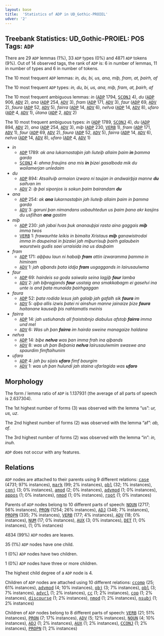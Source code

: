 ```yaml
---
layout: base
title:  'Statistics of ADP in UD_Gothic-PROIEL'
udver: '2'
---
```


## Treebank Statistics: UD_Gothic-PROIEL: POS Tags: `ADP`

There are 29 `ADP` lemmas (1%), 33 `ADP` types (0%) and 4871 `ADP` tokens (9%).
Out of 14 observed tags, the rank of `ADP` is: 6 in number of lemmas, 11 in number of types and 6 in number of tokens.

The 10 most frequent `ADP` lemmas: <em>in, du, bi, us, ana, miþ, fram, at, þairh, af</em>

The 10 most frequent `ADP` types:  <em>in, du, bi, us, ana, miþ, fram, at, þairh, af</em>

The 10 most frequent ambiguous lemmas: <em>in</em> (<tt><a href="got_proiel-pos-ADP.html">ADP</a></tt> 1794, <tt><a href="got_proiel-pos-SCONJ.html">SCONJ</a></tt> 4), <em>du</em> (<tt><a href="got_proiel-pos-ADP.html">ADP</a></tt> 906, <tt><a href="got_proiel-pos-ADV.html">ADV</a></tt> 2), <em>ana</em> (<tt><a href="got_proiel-pos-ADP.html">ADP</a></tt> 254, <tt><a href="got_proiel-pos-ADV.html">ADV</a></tt> 3), <em>fram</em> (<tt><a href="got_proiel-pos-ADP.html">ADP</a></tt> 171, <tt><a href="got_proiel-pos-ADV.html">ADV</a></tt> 3), <em>faur</em> (<tt><a href="got_proiel-pos-ADP.html">ADP</a></tt> 69, <tt><a href="got_proiel-pos-ADV.html">ADV</a></tt> 2), <em>faura</em> (<tt><a href="got_proiel-pos-ADP.html">ADP</a></tt> 52, <tt><a href="got_proiel-pos-ADV.html">ADV</a></tt> 5), <em>fairra</em> (<tt><a href="got_proiel-pos-ADP.html">ADP</a></tt> 14, <tt><a href="got_proiel-pos-ADV.html">ADV</a></tt> 6), <em>neƕa</em> (<tt><a href="got_proiel-pos-ADP.html">ADP</a></tt> 14, <tt><a href="got_proiel-pos-ADV.html">ADV</a></tt> 8), <em>ufaro</em> (<tt><a href="got_proiel-pos-ADP.html">ADP</a></tt> 4, <tt><a href="got_proiel-pos-ADV.html">ADV</a></tt> 1), <em>ūtana</em> (<tt><a href="got_proiel-pos-ADP.html">ADP</a></tt> 2, <tt><a href="got_proiel-pos-ADV.html">ADV</a></tt> 2)

The 10 most frequent ambiguous types:  <em>in</em> (<tt><a href="got_proiel-pos-ADP.html">ADP</a></tt> 1789, <tt><a href="got_proiel-pos-SCONJ.html">SCONJ</a></tt> 4), <em>du</em> (<tt><a href="got_proiel-pos-ADP.html">ADP</a></tt> 894, <tt><a href="got_proiel-pos-ADV.html">ADV</a></tt> 2), <em>ana</em> (<tt><a href="got_proiel-pos-ADP.html">ADP</a></tt> 254, <tt><a href="got_proiel-pos-ADV.html">ADV</a></tt> 3), <em>miþ</em> (<tt><a href="got_proiel-pos-ADP.html">ADP</a></tt> 230, <tt><a href="got_proiel-pos-VERB.html">VERB</a></tt> 1), <em>fram</em> (<tt><a href="got_proiel-pos-ADP.html">ADP</a></tt> 171, <tt><a href="got_proiel-pos-ADV.html">ADV</a></tt> 1), <em>faur</em> (<tt><a href="got_proiel-pos-ADP.html">ADP</a></tt> 69, <tt><a href="got_proiel-pos-ADV.html">ADV</a></tt> 2), <em>faura</em> (<tt><a href="got_proiel-pos-ADP.html">ADP</a></tt> 52, <tt><a href="got_proiel-pos-ADV.html">ADV</a></tt> 5), <em>fairra</em> (<tt><a href="got_proiel-pos-ADP.html">ADP</a></tt> 14, <tt><a href="got_proiel-pos-ADV.html">ADV</a></tt> 6), <em>neƕa</em> (<tt><a href="got_proiel-pos-ADP.html">ADP</a></tt> 14, <tt><a href="got_proiel-pos-ADV.html">ADV</a></tt> 8), <em>ufaro</em> (<tt><a href="got_proiel-pos-ADP.html">ADP</a></tt> 4, <tt><a href="got_proiel-pos-ADV.html">ADV</a></tt> 1)


* <em>in</em>
  * <tt><a href="got_proiel-pos-ADP.html">ADP</a></tt> 1789: <em>ak ana lukarnastaþin jah liuteiþ allaim þaim <b>in</b> þamma garda</em>
  * <tt><a href="got_proiel-pos-SCONJ.html">SCONJ</a></tt> 4: <em>ahma fraujins ana mis <b>in</b> þizei gasalboda mik du wailamerjan unledaim</em>
* <em>du</em>
  * <tt><a href="got_proiel-pos-ADP.html">ADP</a></tt> 894: <em>Atsaiƕiþ armaion izwara ni taujan in andwairþja manne <b>du</b> saiƕan im</em>
  * <tt><a href="got_proiel-pos-ADV.html">ADV</a></tt> 2: <em>iþ þai siponjos is sokun þaim bairandam <b>du</b></em>
* <em>ana</em>
  * <tt><a href="got_proiel-pos-ADP.html">ADP</a></tt> 254: <em>ak <b>ana</b> lukarnastaþin jah liuteiþ allaim þaim in þamma garda</em>
  * <tt><a href="got_proiel-pos-ADV.html">ADV</a></tt> 3: <em>garuni þan nimandans usbauhtedun us þaim þana akr kasjins du usfilhan <b>ana</b> gastim</em>
* <em>miþ</em>
  * <tt><a href="got_proiel-pos-ADP.html">ADP</a></tt> 230: <em>jah jabai ƕas þuk ananauþjai rasta aina gaggais <b>miþ</b> imma twos</em>
  * <tt><a href="got_proiel-pos-VERB.html">VERB</a></tt> 1: <em>frawaurhte leikis in bimaita Xristaus <b>miþ</b> ganawistrodai imma in daupeinai in þizaiei jah miþurrisuþ þairh galaubein waurstwis gudis saei urraisida ina us dauþaim</em>
* <em>fram</em>
  * <tt><a href="got_proiel-pos-ADP.html">ADP</a></tt> 171: <em>aiþþau laun ni habaiþ <b>fram</b> attin izwaramma þamma in himinam</em>
  * <tt><a href="got_proiel-pos-ADV.html">ADV</a></tt> 1: <em>jah qiþands þata iddja <b>fram</b> usgaggands in Iairusaulwma</em>
* <em>faur</em>
  * <tt><a href="got_proiel-pos-ADP.html">ADP</a></tt> 69: <em>hairdeis sa goda saiwala seina lagjiþ <b>faur</b> lamba</em>
  * <tt><a href="got_proiel-pos-ADV.html">ADV</a></tt> 2: <em>jah biþragjands <b>faur</b> usstaig ana smakkabagm ei gaseƕi ina unte is and þata munaida þairhgaggan</em>
* <em>faura</em>
  * <tt><a href="got_proiel-pos-ADP.html">ADP</a></tt> 52: <em>þata rodida Iesus jah galaiþ jah gafalh sik <b>faura</b> im</em>
  * <tt><a href="got_proiel-pos-ADV.html">ADV</a></tt> 5: <em>qiþa allis izwis þatei ni ainshun manne jainaize þize <b>faura</b> haitanane kauseiþ þis nahtamatis meinis</em>
* <em>fairra</em>
  * <tt><a href="got_proiel-pos-ADP.html">ADP</a></tt> 14: <em>jah ustiuhands all fraistobnjo diabulus afstoþ <b>fairra</b> imma und mel</em>
  * <tt><a href="got_proiel-pos-ADV.html">ADV</a></tt> 6: <em>Was uh þan <b>fairra</b> im hairda sweine managaize haldana</em>
* <em>neƕa</em>
  * <tt><a href="got_proiel-pos-ADP.html">ADP</a></tt> 14: <em>biþe <b>neƕa</b> was þan imma frah ina qiþands</em>
  * <tt><a href="got_proiel-pos-ADV.html">ADV</a></tt> 8: <em>was uh þan Beþania <b>neƕa</b> Iairusaulwmim swaswe ana spaurdim fimftaihunim</em>
* <em>ufaro</em>
  * <tt><a href="got_proiel-pos-ADP.html">ADP</a></tt> 4: <em>jah þu sijais <b>ufaro</b> fimf baurgim</em>
  * <tt><a href="got_proiel-pos-ADV.html">ADV</a></tt> 1: <em>was uh þan hulundi jah staina ufarlagida was <b>ufaro</b></em>

## Morphology

The form / lemma ratio of `ADP` is 1.137931 (the average of all parts of speech is 2.637304).

The 1st highest number of forms (3) was observed with the lemma “us”: <em>ur, us, uz</em>.

The 2nd highest number of forms (2) was observed with the lemma “af”: <em>ab, af</em>.

The 3rd highest number of forms (2) was observed with the lemma “in”: <em>in, inuh</em>.

`ADP` does not occur with any features.


## Relations

`ADP` nodes are attached to their parents using 9 different relations: <tt><a href="got_proiel-dep-case.html">case</a></tt> (4731; 97% instances), <tt><a href="got_proiel-dep-mark.html">mark</a></tt> (99; 2% instances), <tt><a href="got_proiel-dep-obl.html">obl</a></tt> (32; 1% instances), <tt><a href="got_proiel-dep-conj.html">conj</a></tt> (3; 0% instances), <tt><a href="got_proiel-dep-amod.html">amod</a></tt> (2; 0% instances), <tt><a href="got_proiel-dep-advmod.html">advmod</a></tt> (1; 0% instances), <tt><a href="got_proiel-dep-appos.html">appos</a></tt> (1; 0% instances), <tt><a href="got_proiel-dep-nmod.html">nmod</a></tt> (1; 0% instances), <tt><a href="got_proiel-dep-root.html">root</a></tt> (1; 0% instances)

Parents of `ADP` nodes belong to 10 different parts of speech: <tt><a href="got_proiel-pos-NOUN.html">NOUN</a></tt> (2717; 56% instances), <tt><a href="got_proiel-pos-PRON.html">PRON</a></tt> (1254; 26% instances), <tt><a href="got_proiel-pos-ADJ.html">ADJ</a></tt> (348; 7% instances), <tt><a href="got_proiel-pos-PROPN.html">PROPN</a></tt> (335; 7% instances), <tt><a href="got_proiel-pos-VERB.html">VERB</a></tt> (177; 4% instances), <tt><a href="got_proiel-pos-ADV.html">ADV</a></tt> (18; 0% instances), <tt><a href="got_proiel-pos-NUM.html">NUM</a></tt> (17; 0% instances), <tt><a href="got_proiel-pos-AUX.html">AUX</a></tt> (3; 0% instances), <tt><a href="got_proiel-pos-DET.html">DET</a></tt> (1; 0% instances),  (1; 0% instances)

4834 (99%) `ADP` nodes are leaves.

35 (1%) `ADP` nodes have one child.

1 (0%) `ADP` nodes have two children.

1 (0%) `ADP` nodes have three or more children.

The highest child degree of a `ADP` node is 4.

Children of `ADP` nodes are attached using 10 different relations: <tt><a href="got_proiel-dep-ccomp.html">ccomp</a></tt> (25; 61% instances), <tt><a href="got_proiel-dep-advmod.html">advmod</a></tt> (4; 10% instances), <tt><a href="got_proiel-dep-obj.html">obj</a></tt> (3; 7% instances), <tt><a href="got_proiel-dep-obl.html">obl</a></tt> (3; 7% instances), <tt><a href="got_proiel-dep-advcl.html">advcl</a></tt> (1; 2% instances), <tt><a href="got_proiel-dep-cc.html">cc</a></tt> (1; 2% instances), <tt><a href="got_proiel-dep-cop.html">cop</a></tt> (1; 2% instances), <tt><a href="got_proiel-dep-discourse.html">discourse</a></tt> (1; 2% instances), <tt><a href="got_proiel-dep-nmod.html">nmod</a></tt> (1; 2% instances), <tt><a href="got_proiel-dep-nsubj.html">nsubj</a></tt> (1; 2% instances)

Children of `ADP` nodes belong to 8 different parts of speech: <tt><a href="got_proiel-pos-VERB.html">VERB</a></tt> (21; 51% instances), <tt><a href="got_proiel-pos-PRON.html">PRON</a></tt> (7; 17% instances), <tt><a href="got_proiel-pos-ADV.html">ADV</a></tt> (5; 12% instances), <tt><a href="got_proiel-pos-NOUN.html">NOUN</a></tt> (4; 10% instances), <tt><a href="got_proiel-pos-ADJ.html">ADJ</a></tt> (1; 2% instances), <tt><a href="got_proiel-pos-AUX.html">AUX</a></tt> (1; 2% instances), <tt><a href="got_proiel-pos-CCONJ.html">CCONJ</a></tt> (1; 2% instances), <tt><a href="got_proiel-pos-PROPN.html">PROPN</a></tt> (1; 2% instances)

